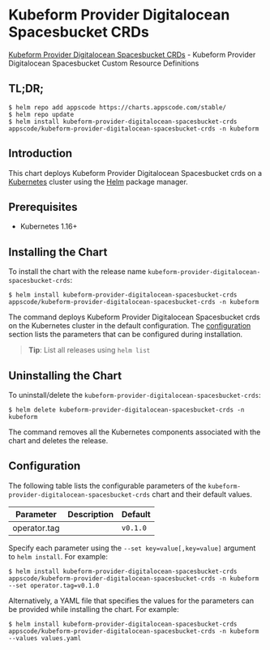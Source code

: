 # Kubeform Provider Digitalocean Spacesbucket CRDs

[Kubeform Provider Digitalocean Spacesbucket CRDs](https://github.com/kubeform) - Kubeform Provider Digitalocean Spacesbucket Custom Resource Definitions

## TL;DR;

```console
$ helm repo add appscode https://charts.appscode.com/stable/
$ helm repo update
$ helm install kubeform-provider-digitalocean-spacesbucket-crds appscode/kubeform-provider-digitalocean-spacesbucket-crds -n kubeform
```

## Introduction

This chart deploys Kubeform Provider Digitalocean Spacesbucket crds on a [Kubernetes](http://kubernetes.io) cluster using the [Helm](https://helm.sh) package manager.

## Prerequisites

- Kubernetes 1.16+

## Installing the Chart

To install the chart with the release name `kubeform-provider-digitalocean-spacesbucket-crds`:

```console
$ helm install kubeform-provider-digitalocean-spacesbucket-crds appscode/kubeform-provider-digitalocean-spacesbucket-crds -n kubeform
```

The command deploys Kubeform Provider Digitalocean Spacesbucket crds on the Kubernetes cluster in the default configuration. The [configuration](#configuration) section lists the parameters that can be configured during installation.

> **Tip**: List all releases using `helm list`

## Uninstalling the Chart

To uninstall/delete the `kubeform-provider-digitalocean-spacesbucket-crds`:

```console
$ helm delete kubeform-provider-digitalocean-spacesbucket-crds -n kubeform
```

The command removes all the Kubernetes components associated with the chart and deletes the release.

## Configuration

The following table lists the configurable parameters of the `kubeform-provider-digitalocean-spacesbucket-crds` chart and their default values.

|  Parameter   | Description | Default  |
|--------------|-------------|----------|
| operator.tag |             | `v0.1.0` |


Specify each parameter using the `--set key=value[,key=value]` argument to `helm install`. For example:

```console
$ helm install kubeform-provider-digitalocean-spacesbucket-crds appscode/kubeform-provider-digitalocean-spacesbucket-crds -n kubeform --set operator.tag=v0.1.0
```

Alternatively, a YAML file that specifies the values for the parameters can be provided while
installing the chart. For example:

```console
$ helm install kubeform-provider-digitalocean-spacesbucket-crds appscode/kubeform-provider-digitalocean-spacesbucket-crds -n kubeform --values values.yaml
```
